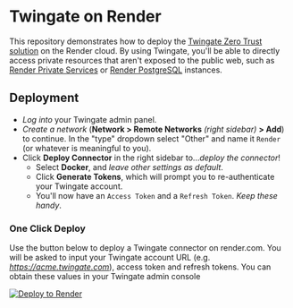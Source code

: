 # Twingate on Render
This repository demonstrates how to deploy the [Twingate Zero Trust solution](https://www.twingate.com) on the Render cloud. By using Twingate, you'll be able to directly access private resources that aren't exposed to the public web, such as [Render Private Services](https://render.com/docs/private-services) or [Render PostgreSQL](https://render.com/docs/databases) instances.

## Deployment

- _Log into_ your Twingate admin panel.
- _Create a network_ (**Network > Remote Networks** _(right sidebar)_ **> Add**) to continue. In the "type" dropdown select "Other" and name it `Render` (or whatever is meaningful to you).
- Click **Deploy Connector** in the right sidebar to..._deploy the connector_!
  - Select **Docker**, and _leave other settings as default_.
  - Click **Generate Tokens**, which will prompt you to re-authenticate your Twingate account.
  - You'll now have an `Access Token` and a `Refresh Token`. _Keep these handy_.

### One Click Deploy

Use the button below to deploy a Twingate connector on render.com. You will be asked to input your Twingate account URL (e.g. _https://acme.twingate.com_), access token and refresh tokens. You can obtain these values in your Twingate admin console

<a href="https://render.com/deploy?repo=https://github.com/render-examples/twingate/tree/main">
  <img src="https://render.com/images/deploy-to-render-button.svg" alt="Deploy to Render">
</a>
